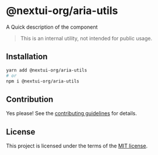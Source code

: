 # @nextui-org/aria-utils

A Quick description of the component

> This is an internal utility, not intended for public usage.

## Installation

```sh
yarn add @nextui-org/aria-utils
# or
npm i @nextui-org/aria-utils
```

## Contribution

Yes please! See the
[contributing guidelines](https://github.com/nextui-org/nextui/blob/master/CONTRIBUTING.md)
for details.

## License

This project is licensed under the terms of the
[MIT license](https://github.com/nextui-org/nextui/blob/master/LICENSE).
